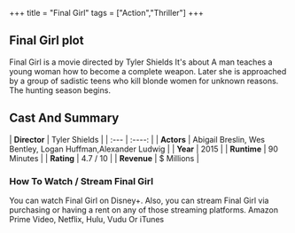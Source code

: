 +++
title = "Final Girl"
tags = ["Action","Thriller"]
+++
## Final Girl plot
Final Girl is a movie directed by Tyler Shields It's about A man teaches a young woman how to become a complete weapon. Later she is approached by a group of sadistic teens who kill blonde women for unknown reasons. The hunting season begins.
## Cast And Summary
| **Director**      | Tyler Shields |
    | :---        |    :----:   |
    |  **Actors** | Abigail Breslin, Wes Bentley, Logan Huffman,Alexander Ludwig |
    | **Year**   | 2015    |
    |  **Runtime** | 90 Minutes |
    |  **Rating** | 4.7 / 10 | 
    |  **Revenue** | $ Millions |
### How To Watch / Stream Final Girl
You can watch Final Girl on Disney+.
Also, you can stream Final Girl via purchasing or having a rent on any of those streaming platforms.
Amazon Prime Video, Netflix, Hulu, Vudu Or iTunes